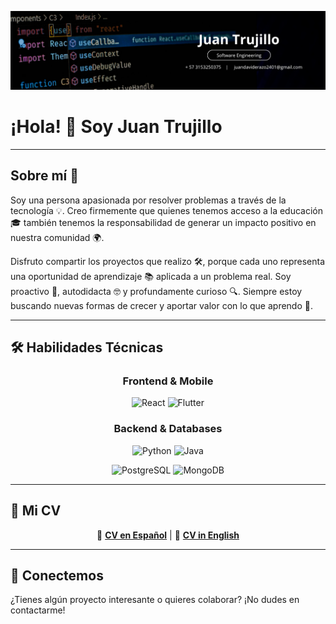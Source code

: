 ![Banner](./resources/cover%20linkedin.png)

# ¡Hola! 👋 Soy Juan Trujillo

---

## Sobre mí 🚀

Soy una persona apasionada por resolver problemas a través de la tecnología 💡. Creo firmemente que quienes tenemos acceso a la educación 🎓 también tenemos la responsabilidad de generar un impacto positivo en nuestra comunidad 🌍.

Disfruto compartir los proyectos que realizo 🛠️, porque cada uno representa una oportunidad de aprendizaje 📚 aplicada a un problema real. Soy proactivo 🚀, autodidacta 🤓 y profundamente curioso 🔍. Siempre estoy buscando nuevas formas de crecer y aportar valor con lo que aprendo 💪.

---

## 🛠️ Habilidades Técnicas

<div align="center">

### Frontend & Mobile
<p>
  <img src="https://img.shields.io/badge/React-20232A?style=for-the-badge&logo=react&logoColor=61DAFB" alt="React"/>
  <img src="https://img.shields.io/badge/Flutter-02569B?style=for-the-badge&logo=flutter&logoColor=white" alt="Flutter"/>
</p>

### Backend & Databases
<p>
  <img src="https://img.shields.io/badge/Python-3776AB?style=for-the-badge&logo=python&logoColor=white" alt="Python"/>
  <img src="https://img.shields.io/badge/Java-ED8B00?style=for-the-badge&logo=openjdk&logoColor=white" alt="Java"/>
</p>
<p>
  <img src="https://img.shields.io/badge/PostgreSQL-316192?style=for-the-badge&logo=postgresql&logoColor=white" alt="PostgreSQL"/>
  <img src="https://img.shields.io/badge/MongoDB-4EA94B?style=for-the-badge&logo=mongodb&logoColor=white" alt="MongoDB"/>
</p>

</div>

---

## 📄 Mi CV

<div align="center">

📁 **[CV en Español](./resources/CV%20ES%20-%20Juan%20Trujillo.pdf)** | 📁 **[CV in English](./resources/CV%20IN%20-%20Juan%20Trujillo.pdf)**

</div>

---

## 🤝 Conectemos

¿Tienes algún proyecto interesante o quieres colaborar? ¡No dudes en contactarme!